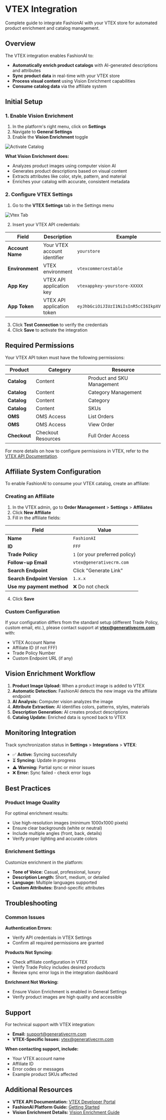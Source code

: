 # VTEX Integration

Complete guide to integrate FashionAI with your VTEX store for automated product enrichment and catalog management.

## Overview

The VTEX integration enables FashionAI to:

- **Automatically enrich product catalogs** with AI-generated descriptions and attributes
- **Sync product data** in real-time with your VTEX store
- **Process visual content** using Vision Enrichment capabilities
- **Consume catalog data** via the affiliate system

## Initial Setup

### 1. Enable Vision Enrichment

1. In the platform's right menu, click on **Settings**
2. Navigate to **General Settings**
3. Enable the **Vision Enrichment** toggle

![Activate Catalog](/img/activate-catalog.png)

**What Vision Enrichment does:**
- Analyzes product images using computer vision AI
- Generates product descriptions based on visual content
- Extracts attributes like color, style, pattern, and material
- Enriches your catalog with accurate, consistent metadata

### 2. Configure VTEX Settings

1. Go to the **VTEX Settings** tab in the Settings menu

![Vtex Tab](img/tela1-vtex.png)

2. Insert your VTEX API credentials:

| Field | Description | Example |
|-------|-------------|---------|
| **Account Name** | Your VTEX account identifier | `yourstore` |
| **Environment** | VTEX environment | `vtexcommercestable` |
| **App Key** | VTEX API application key | `vtexappkey-yourstore-XXXXX` |
| **App Token** | VTEX API application token | `eyJhbGciOiJIUzI1NiIsInR5cCI6IkpXVCJ9...` |

3. Click **Test Connection** to verify the credentials
4. Click **Save** to activate the integration

## Required Permissions

Your VTEX API token must have the following permissions:

| Product | Category | Resource |
|---------|----------|----------|
| **Catalog** | Content | Product and SKU Management |
| **Catalog** | Content | Category Management |
| **Catalog** | Content | Category |
| **Catalog** | Content | SKUs |
| **OMS** | OMS Access | List Orders |
| **OMS** | OMS Access | View Order |
| **Checkout** | Checkout Resources | Full Order Access |

For more details on how to configure permissions in VTEX, refer to the [VTEX API Documentation](https://developers.vtex.com).

## Affiliate System Configuration

To enable FashionAI to consume your VTEX catalog, create an affiliate:

### Creating an Affiliate

1. In the VTEX admin, go to **Order Management** > **Settings** > **Affiliates**
2. Click **New Affiliate**
3. Fill in the affiliate fields:

| Field | Value |
|-------|-------|
| **Name** | `FashionAI` |
| **ID** | `FFF` |
| **Trade Policy** | `1` (or your preferred policy) |
| **Follow-up Email** | `vtex@generativecrm.com` |
| **Search Endpoint** | Click "Generate Link" |
| **Search Endpoint Version** | `1.x.x` |
| **Use my payment method** | ❌ Do not check |

4. Click **Save**

### Custom Configuration

If your configuration differs from the standard setup (different Trade Policy, custom email, etc.), please contact support at **vtex@generativecrm.com** with:

- VTEX Account Name
- Affiliate ID (if not FFF)
- Trade Policy Number
- Custom Endpoint URL (if any)

## Vision Enrichment Workflow

1. **Product Image Upload:** When a product image is added to VTEX
2. **Automatic Detection:** FashionAI detects the new image via the affiliate endpoint
3. **AI Analysis:** Computer vision analyzes the image
4. **Attribute Extraction:** AI identifies colors, patterns, styles, materials
5. **Description Generation:** AI creates product descriptions
6. **Catalog Update:** Enriched data is synced back to VTEX

## Monitoring Integration

Track synchronization status in **Settings** > **Integrations** > **VTEX**:

- ✅ **Active:** Syncing successfully
- ⏳ **Syncing:** Update in progress
- ⚠️ **Warning:** Partial sync or minor issues
- ❌ **Error:** Sync failed - check error logs

## Best Practices

### Product Image Quality

For optimal enrichment results:

- Use high-resolution images (minimum 1000x1000 pixels)
- Ensure clear backgrounds (white or neutral)
- Include multiple angles (front, back, details)
- Verify proper lighting and accurate colors

### Enrichment Settings

Customize enrichment in the platform:

- **Tone of Voice:** Casual, professional, luxury
- **Description Length:** Short, medium, or detailed
- **Language:** Multiple languages supported
- **Custom Attributes:** Brand-specific attributes

## Troubleshooting

### Common Issues

**Authentication Errors:**
- Verify API credentials in VTEX Settings
- Confirm all required permissions are granted

**Products Not Syncing:**
- Check affiliate configuration in VTEX
- Verify Trade Policy includes desired products
- Review sync error logs in the integration dashboard

**Enrichment Not Working:**
- Ensure Vision Enrichment is enabled in General Settings
- Verify product images are high quality and accessible

## Support

For technical support with VTEX integration:

- **Email:** support@generativecrm.com
- **VTEX-Specific Issues:** vtex@generativecrm.com

**When contacting support, include:**
- Your VTEX account name
- Affiliate ID
- Error codes or messages
- Example product SKUs affected

## Additional Resources

- **VTEX API Documentation:** [VTEX Developer Portal](https://developers.vtex.com)
- **FashionAI Platform Guide:** [Getting Started](../getting-started.md)
- **Vision Enrichment Details:** [Vision Enrichment Guide](../../user-guide/vision-enrichment/index.md)
